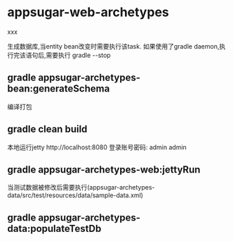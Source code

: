 # appsugar-web-archetypes
xxx

生成数据库,当entity bean改变时需要执行该task.
如果使用了gradle daemon,执行完该语句后,需要执行  gradle --stop

## gradle appsugar-archetypes-bean:generateSchema  

编译打包

## gradle clean build

本地运行jetty   http://localhost:8080 登录账号密码: admin  admin

## gradle appsugar-archetypes-web:jettyRun


当测试数据被修改后需要执行(appsugar-archetypes-data/src/test/resources/data/sample-data.xml)

## gradle appsugar-archetypes-data:populateTestDb
